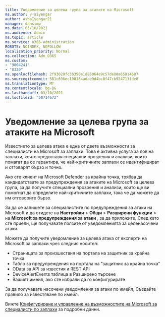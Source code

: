 ```yaml
---
title: Уведомление за целева група за атаките на Microsoft
ms.author: v-aiyengar
author: AshaIyengar21
manager: dansimp
ms.date: 03/10/2021
ms.audience: Admin
ms.topic: article
ms.service: o365-administration
ROBOTS: NOINDEX, NOFOLLOW
localization_priority: Normal
ms.collection: Adm_O365
ms.custom:
- "9004241"
- "8320"
ms.openlocfilehash: 2f93020fc3b350e1d85064e9c57de80a65814687
ms.sourcegitcommit: 581c696ec108184adae9d4bc8f47cb9247131de8
ms.translationtype: MT
ms.contentlocale: bg-BG
ms.lasthandoff: 03/10/2021
ms.locfileid: "50714672"
---
```

# <a name="microsoft-threat-experts---targeted-attack-notification"></a>Уведомление за целева група за атаките на Microsoft

Известието за целева атака е една от двете възможности за специалисти на Microsoft за заплахи. Това е активна услуга за лов на заплахи, която предоставя специални прозрения и анализи, които помагат да се гарантира, че най-критичните заплахи се идентифицират и отговарят бързо и точно.

Ако сте клиент на Microsoft Defender за крайна точка, трябва да кандидатствате за предупреждения за атаките на Microsoft за целева група, за да получите специални прозрения и анализи, които ще ви помогнат да определите най-критичните заплахи, така че да можете да им отговорите бързо.

За да се запишете за специалистите по предупреждения за атаки на Microsoft и да отидете на **Настройки**  >  **Общи**  >  **Разширени функции**  >  на **Microsoft за предупреждения за атаки** , за да приложите. След като сте приели, ще получавате ползите от уведомленията за целенасочени атаки.

Можете да получите уведомление за целева атака от експерти на Microsoft за заплахи чрез следния носител:

- Страницата за произшествия на портала на защитник за крайна точка
- Табло за предупреждения на портала на "защитник за крайна точка"
- OData за API за известия и REST API
- DeviceAlertEvents таблица в Разширено търсене
- Вашият имейл, ако сте избрали да го конфигурирате

За да получавате насочени уведомления за атаки по имейл, Създайте правило за известяване по имейл. 

Вижте [Конфигуриране и управление на възможностите на Microsoft за специалисти по заплахи](https://docs.microsoft.com/windows/security/threat-protection/microsoft-defender-atp/configure-microsoft-threat-experts) за подробни данни.
